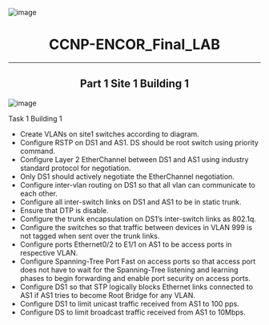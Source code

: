 ![image](https://github.com/user-attachments/assets/c7b51903-b9af-48e8-8bee-9b8c89ea1f4b)

<h1 align="center">CCNP-ENCOR_Final_LAB</h1> 

---

<h2 align="center">Part 1 Site 1 Building 1</h2> 

![image](https://github.com/user-attachments/assets/7d2f70fc-217e-41b4-8c08-00a8d03ceba7)

Task 1 Building 1
- Create VLANs on site1 switches according to diagram.
- Configure RSTP on DS1 and AS1. DS should be root switch using priority command.
- Configure Layer 2 EtherChannel between DS1 and AS1 using industry standard protocol for negotiation. 
- Only DS1 should actively negotiate the EtherChannel negotiation. 
- Configure inter-vlan routing on DS1 so that all vlan can communicate to each other. 
- Configure all inter-switch links on DS1 and AS1 to be in static trunk.  
- Ensure that DTP is disable.  
- Configure the trunk encapsulation on DS1’s inter-switch links as 802.1q. 
- Configure the switches so that traffic between devices in VLAN 999 is not tagged when sent over the trunk links. 
- Configure ports Ethernet0/2 to E1/1 on AS1 to be access ports in respective VLAN. 
- Configure Spanning-Tree Port Fast on access ports so that access port does not have to wait for the Spanning-Tree listening and learning phases to begin forwarding and enable port security on access ports. 
- Configure DS1 so that STP logically blocks Ethernet links connected to AS1 if AS1 tries to become Root Bridge for any VLAN. 
- Configure DS1 to limit unicast traffic received from AS1 to 100 pps.
-  Configure DS to limit broadcast traffic received from AS1 to 10Mbps.

